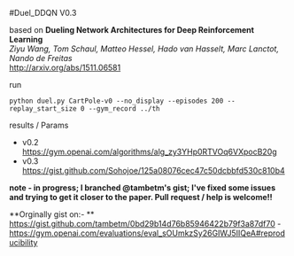 #Duel_DDQN V0.3

based on **Dueling Network Architectures for Deep Reinforcement Learning**  
*Ziyu Wang, Tom Schaul, Matteo Hessel, Hado van Hasselt, Marc Lanctot, Nando de Freitas*  
<http://arxiv.org/abs/1511.06581>

run
```
python duel.py CartPole-v0 --no_display --episodes 200 --replay_start_size 0 --gym_record ../th
```
results / Params
- v0.2 <https://gym.openai.com/algorithms/alg_zy3YHp0RTVOq6VXpocB20g>
- v0.3 <https://gist.github.com/Sohojoe/125a08076cec47c50dcbbfd530c810b4>

**note - in progress; I branched @tambetm's gist; I've fixed some issues and trying to get it closer to the paper. Pull request / help is welcome!!**

**Orginally gist on:- **
https://gist.github.com/tambetm/0bd29b14d76b85946422b79f3a87df70 - https://gym.openai.com/evaluations/eval_sOUmkzSy26GIWJ5IIQeA#reproducibility
